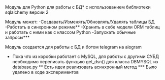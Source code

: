 Модуль для Python для работы с БД* с использованием библиотеки sqlalchemy версии 2

Модуль может:
  -Создавать/Изменять/Обновлять/Удалять таблицы БД
  -Работать в синхронном режиме**
  -Хранить в себе модели ORM таблиц и работать с ними как с классом Python
  -Запускать обычные запросы***

Модуль создается для работы с БД и ботом telegram на aiogram


* Пока что из коробки работает с MySQL, для работы с другими СУБД необходимо переписать функцию get_dsn() для класса DBMYSQL из database.py
** Есть идеи реализовать асинхронный метод
*** Было удалено в ходе экспериментов
